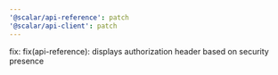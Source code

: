 ```yaml
---
'@scalar/api-reference': patch
'@scalar/api-client': patch
---
```


fix: fix(api-reference): displays authorization header based on security presence
